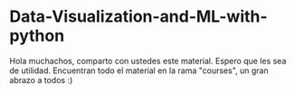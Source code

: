 # Data-Visualization-and-ML-with-python
Hola muchachos, comparto con ustedes este material. Espero que les sea de utilidad. Encuentran todo el material en la rama "courses", un gran  abrazo a todos :) 
